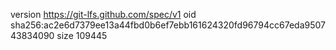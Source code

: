 version https://git-lfs.github.com/spec/v1
oid sha256:ac2e6d7379ee13a44fbd0b6ef7ebb161624320fd96794cc67eda950743834090
size 109445
